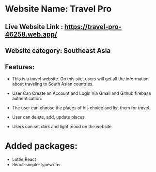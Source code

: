 # Website Name: Travel Pro

## Live Website Link : https://travel-pro-46258.web.app/

## Website category: Southeast Asia

## Features:
- This is a travel website. On this site, users will get all the information about traveling to South Asian countries.

- User Can Create an Account and Login Via Gmail and Github firebase authentication.

- The user can choose the places of his choice and list them for travel.

- User can delete, add, update places.

- Users can set dark and light mood on the website.

# Added packages:
- Lottie React
- React-simple-typewriter
